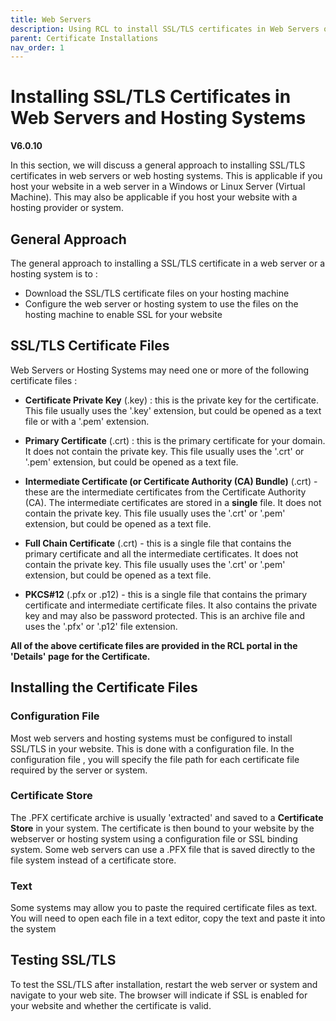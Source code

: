 ```yaml
---
title: Web Servers
description: Using RCL to install SSL/TLS certificates in Web Servers or web hosting systems.
parent: Certificate Installations
nav_order: 1
---
```


# Installing SSL/TLS Certificates in Web Servers and Hosting Systems
**V6.0.10**

In this section, we will discuss a general approach to installing SSL/TLS certificates in web servers or web hosting systems. This is applicable if you host your website in a web server in a Windows or Linux Server (Virtual Machine). This may also be applicable if you host your website with a hosting provider or system.

## General Approach

The general approach to installing a SSL/TLS certificate in a web server or a hosting system is to :

- Download the SSL/TLS certificate files on your hosting machine
- Configure the web server or hosting system to use the files on the hosting machine to enable SSL for your website

## SSL/TLS Certificate Files

Web Servers or Hosting Systems may need one or more of the following certificate files :

- **Certificate Private Key** (.key) : this is the private key for the certificate. This file usually uses the '.key' extension, but could be opened as a text file or with a '.pem' extension.

- **Primary Certificate** (.crt) : this is the primary certificate for your domain. It does not contain the private key. This file usually uses the '.crt' or '.pem' extension, but could be opened as a text file.

- **Intermediate Certificate (or Certificate Authority (CA) Bundle)** (.crt) - these are the intermediate certificates from the Certificate Authority (CA). The intermediate certificates are stored in a **single** file. It does not contain the private key. This file usually uses the '.crt' or '.pem' extension, but could be opened as a text file.

- **Full Chain Certificate** (.crt) - this is a single file that contains the primary certificate and all the intermediate certificates. It does not contain the private key. This file usually uses the '.crt' or '.pem' extension, but could be opened as a text file.

- **PKCS#12** (.pfx or .p12) - this is a single file that contains the primary certificate and intermediate certificate files. It also contains the private key and may also be password protected. This is an archive file and uses the '.pfx' or '.p12' file extension.

**All of the above certificate files are provided in the RCL portal in the 'Details' page for the Certificate.**

## Installing the Certificate Files

### Configuration File

Most web servers and hosting systems must be configured to install SSL/TLS in your website. This is done with a configuration file. In the configuration file , you will specify the file path for each certificate file required by the server or system.

### Certificate Store
The .PFX certificate archive is usually 'extracted' and saved to a **Certificate Store** in your system. The certificate is then bound to your website by the webserver or hosting system using a configuration file or SSL binding system. Some web servers can use a .PFX file that is saved directly to the file system instead of a certificate store.

### Text 

Some systems may allow you to paste the required certificate files as text. You will need to open each file in a text editor, copy the text and paste it into the system

## Testing SSL/TLS

To test the SSL/TLS after installation, restart the web server or system and navigate to your web site. The browser will indicate if SSL is enabled for your website and whether the certificate is valid.
